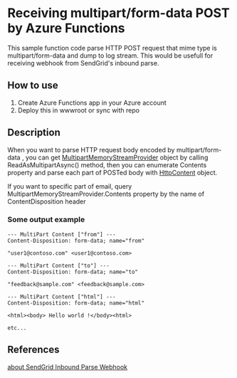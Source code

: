 # Receiving multipart/form-data POST by Azure Functions 

This sample function code parse HTTP POST request that mime type is multipart/form-data and dump to log stream. This would be usefull for receiving webhook from SendGrid's inbound parse.

## How to use

1. Create Azure Functions app in your Azure account
2. Deploy this in wwwroot or sync with repo

## Description

When you want to parse HTTP request body encoded by multipart/form-data , you can get [MultipartMemoryStreamProvider](https://msdn.microsoft.com/ja-jp/library/system.net.http.multipartmemorystreamprovider(v=vs.118).aspx) object by calling ReadAsMultipartAsync() method, then you can enumerate Contents property and parse each part of POSTed body with [HttpContent](https://msdn.microsoft.com/ja-jp/library/system.net.http.httpcontent(v=vs.118).aspx) object.


If you want to specific part of email, query MultipartMemoryStreamProvider.Contents property by the name of ContentDisposition header

### Some output example
```
--- MultiPart Content ["from"] ---
Content-Disposition: form-data; name="from"

"user1@contoso.com" <user1@contoso.com>

--- MultiPart Content ["to"] ---
Content-Disposition: form-data; name="to"

"feedback@sample.com" <feedback@sample.com>

--- MultiPart Content ["html"] ---
Content-Disposition: form-data; name="html"

<html><body> Hello world !</body><html>

etc...
```


## References

[about SendGrid Inbound Parse Webhook](https://sendgrid.com/docs/Classroom/Basics/Inbound_Parse_Webhook/setting_up_the_inbound_parse_webhook.html)
